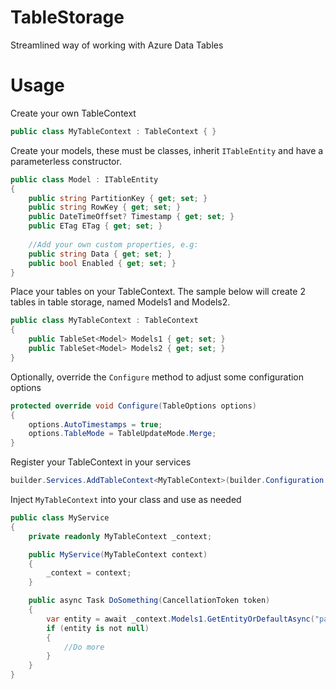 ﻿# TableStorage
Streamlined way of working with Azure Data Tables

# Usage

Create your own TableContext

```csharp
public class MyTableContext : TableContext { }
```

Create your models, these must be classes, inherit `ITableEntity` and have a parameterless constructor.

```csharp
public class Model : ITableEntity
{
    public string PartitionKey { get; set; }
    public string RowKey { get; set; }
    public DateTimeOffset? Timestamp { get; set; }
    public ETag ETag { get; set; }
    
    //Add your own custom properties, e.g:
    public string Data { get; set; }
    public bool Enabled { get; set; }
}
```

Place your tables on your TableContext. The sample below will create 2 tables in table storage, named Models1 and Models2.

```csharp
public class MyTableContext : TableContext
{
    public TableSet<Model> Models1 { get; set; }    
    public TableSet<Model> Models2 { get; set; }
}
```

Optionally, override the `Configure` method to adjust some configuration options

```csharp
protected override void Configure(TableOptions options)
{
    options.AutoTimestamps = true;
    options.TableMode = TableUpdateMode.Merge;
}
```

Register your TableContext in your services

```csharp
builder.Services.AddTableContext<MyTableContext>(builder.Configuration.GetConnectionString("MyConnectionString"));
```

Inject `MyTableContext` into your class and use as needed

```csharp
public class MyService
{
    private readonly MyTableContext _context;

    public MyService(MyTableContext context)
    {
        _context = context;
    }

    public async Task DoSomething(CancellationToken token)
    {
        var entity = await _context.Models1.GetEntityOrDefaultAsync("partitionKey", "rowKey", token);
        if (entity is not null)
        {
            //Do more
        }
    }
}
```